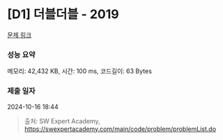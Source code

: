# [D1] 더블더블 - 2019 

[문제 링크](https://swexpertacademy.com/main/code/problem/problemDetail.do?contestProbId=AV5QDEX6AqwDFAUq) 

### 성능 요약

메모리: 42,432 KB, 시간: 100 ms, 코드길이: 63 Bytes

### 제출 일자

2024-10-16 18:44



> 출처: SW Expert Academy, https://swexpertacademy.com/main/code/problem/problemList.do
